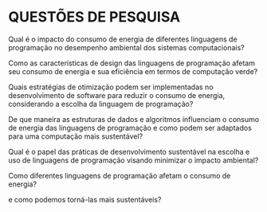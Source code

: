 # QUESTÕES DE PESQUISA

Qual é o impacto do consumo de energia de diferentes linguagens de programação no desempenho ambiental dos sistemas computacionais?

Como as características de design das linguagens de programação afetam seu consumo de energia e sua eficiência em termos de computação verde?

Quais estratégias de otimização podem ser implementadas no desenvolvimento de software para reduzir o consumo de energia, considerando a escolha da linguagem de programação?

De que maneira as estruturas de dados e algoritmos influenciam o consumo de energia das linguagens de programação e como podem ser adaptados para uma computação mais sustentável?

Qual é o papel das práticas de desenvolvimento sustentável na escolha e uso de linguagens de programação visando minimizar o impacto ambiental?

Como diferentes linguagens de programação afetam o consumo de energia?

e como podemos torná-las mais sustentáveis?

